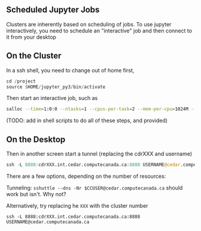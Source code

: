 ## Scheduled Jupyter Jobs
Clusters are inherently based on scheduling of jobs.  To use jupyter interactively, you need to schedule an "interactive" job and then connect to it from your desktop

## On the Cluster
In a ssh shell, you need to change out of home first,
```julia
cd /project
source $HOME/jupyter_py3/bin/activate
```
Then start an interactive job, such as 
```bash
salloc --time=1:0:0 --ntasks=1 --cpus-per-task=2 --mem-per-cpu=1024M --account=def-$USER srun $VIRTUAL_ENV/bin/notebook.sh
```
(TODO: add in shell scripts to do all of these steps, and provided)

## On the Desktop

Then in another screen start a tunnel (replacing the cdrXXX and username)
```julia
ssh -L 8888:cdrXXX.int.cedar.computecanada.ca:8888 USERNAME@cedar.computecanada.ca
```


There are a few options, depending on the number of resources:

Tunneling:  `sshuttle --dns -Nr $CCUSER@cedar.computecanada.ca` should work but isn't.  Why not?

Alternatively, try replacing he `XXX` with the cluster number
```
ssh -L 8888:cdrXXX.int.cedar.computecanada.ca:8888 USERNAME@cedar.computecanada.ca
```